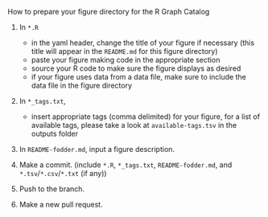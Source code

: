 How to prepare your figure directory for the R Graph Catalog

1. In `*.R`
	- in the yaml header, change the title of your figure if necessary (this title will appear in the `README.md` for this figure directory)
	- paste your figure making code in the appropriate section
	- source your R code to make sure the figure displays as desired
	- if your figure uses data from a data file, make sure to include the data file in the figure directory

2. In `*_tags.txt`,
	- insert appropriate tags (comma delimited) for your figure, for a list of available tags, please take a look at `available-tags.tsv` in the outputs folder

4. In `README-fodder.md`, input a figure description.

5. Make a commit. (include `*.R`, `*_tags.txt`, `README-fodder.md`, and `*.tsv`/`*.csv`/`*.txt` (if any))

6. Push to the branch.

7. Make a new pull request.
